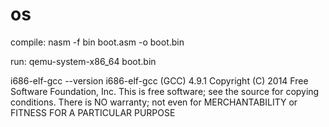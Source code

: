 # os
compile: nasm -f bin boot.asm -o boot.bin

run: qemu-system-x86_64 boot.bin

i686-elf-gcc --version
i686-elf-gcc (GCC) 4.9.1
Copyright (C) 2014 Free Software Foundation, Inc.
This is free software; see the source for copying conditions.  There is NO
warranty; not even for MERCHANTABILITY or FITNESS FOR A PARTICULAR PURPOSE